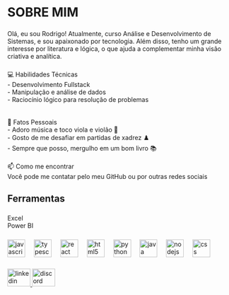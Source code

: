 <h1 align="left">SOBRE MIM</h1>

###

<p align="left">Olá, eu sou Rodrigo! Atualmente, curso Análise e Desenvolvimento de Sistemas, e sou apaixonado por tecnologia. Além disso, tenho um grande interesse por literatura e lógica, o que ajuda a complementar minha visão criativa e analítica.</p>

###

<p align="left">💻 Habilidades Técnicas<br>- Desenvolvimento Fullstack<br>- Manipulação e análise de dados<br>- Raciocínio lógico para resolução de problemas<br><br><br>🎵 Fatos Pessoais<br>- Adoro música e toco viola e violão 🎸<br>- Gosto de me desafiar em partidas de xadrez ♟️<br>- Sempre que posso, mergulho em um bom livro 📚<br><br>📫 Como me encontrar<br>Você pode me contatar pelo meu GitHub ou por outras redes sociais</p>

###

<h2 align="left">Ferramentas</h2>

###

<p align="left">Excel<br>Power BI</p>

###

<div align="left">
  <img src="https://cdn.jsdelivr.net/gh/devicons/devicon/icons/javascript/javascript-original.svg" height="40" alt="javascript logo"  />
  <img width="12" />
  <img src="https://cdn.jsdelivr.net/gh/devicons/devicon/icons/typescript/typescript-original.svg" height="40" alt="typescript logo"  />
  <img width="12" />
  <img src="https://cdn.jsdelivr.net/gh/devicons/devicon/icons/react/react-original.svg" height="40" alt="react logo"  />
  <img width="12" />
  <img src="https://cdn.jsdelivr.net/gh/devicons/devicon/icons/html5/html5-original.svg" height="40" alt="html5 logo"  />
  <img width="12" />
  <img src="https://cdn.jsdelivr.net/gh/devicons/devicon/icons/python/python-original.svg" height="40" alt="python logo"  />
  <img width="12" />
  <img src="https://cdn.jsdelivr.net/gh/devicons/devicon/icons/java/java-original.svg" height="40" alt="java logo"  />
  <img width="12" />
  <img src="https://cdn.jsdelivr.net/gh/devicons/devicon/icons/nodejs/nodejs-original.svg" height="40" alt="nodejs logo"  />
  <img width="12" />
  <img src="https://cdn.jsdelivr.net/gh/devicons/devicon/icons/css3/css3-original.svg" height="40" alt="css logo"  />
</div>

###

<div align="left">
  <a href="https://www.linkedin.com/in/perfill-rodrigo-larangeira/" target="_blank">
    <img src="https://raw.githubusercontent.com/maurodesouza/profile-readme-generator/master/src/assets/icons/social/linkedin/default.svg" width="52" height="40" alt="linkedin logo"  />
  </a>
  <a href="https://discord.com/channels/@me" target="_blank">
    <img src="https://raw.githubusercontent.com/maurodesouza/profile-readme-generator/master/src/assets/icons/social/discord/default.svg" width="52" height="40" alt="discord logo"  />
  </a>
</div>

###
